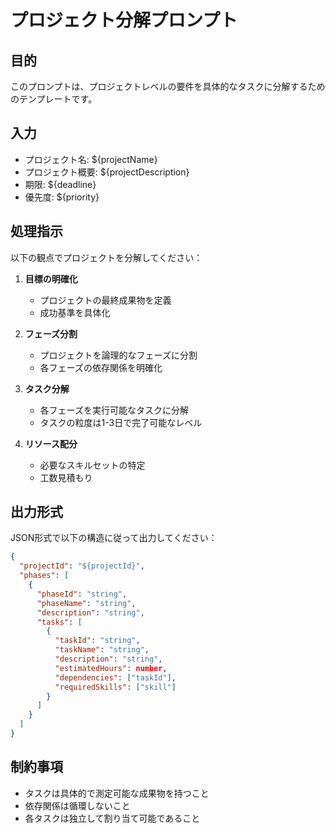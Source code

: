 # プロジェクト分解プロンプト

## 目的
このプロンプトは、プロジェクトレベルの要件を具体的なタスクに分解するためのテンプレートです。

## 入力
- プロジェクト名: ${projectName}
- プロジェクト概要: ${projectDescription}
- 期限: ${deadline}
- 優先度: ${priority}

## 処理指示
以下の観点でプロジェクトを分解してください：

1. **目標の明確化**
   - プロジェクトの最終成果物を定義
   - 成功基準を具体化

2. **フェーズ分割**
   - プロジェクトを論理的なフェーズに分割
   - 各フェーズの依存関係を明確化

3. **タスク分解**
   - 各フェーズを実行可能なタスクに分解
   - タスクの粒度は1-3日で完了可能なレベル

4. **リソース配分**
   - 必要なスキルセットの特定
   - 工数見積もり

## 出力形式
JSON形式で以下の構造に従って出力してください：

```json
{
  "projectId": "${projectId}",
  "phases": [
    {
      "phaseId": "string",
      "phaseName": "string",
      "description": "string",
      "tasks": [
        {
          "taskId": "string",
          "taskName": "string",
          "description": "string",
          "estimatedHours": number,
          "dependencies": ["taskId"],
          "requiredSkills": ["skill"]
        }
      ]
    }
  ]
}
```

## 制約事項
- タスクは具体的で測定可能な成果物を持つこと
- 依存関係は循環しないこと
- 各タスクは独立して割り当て可能であること

